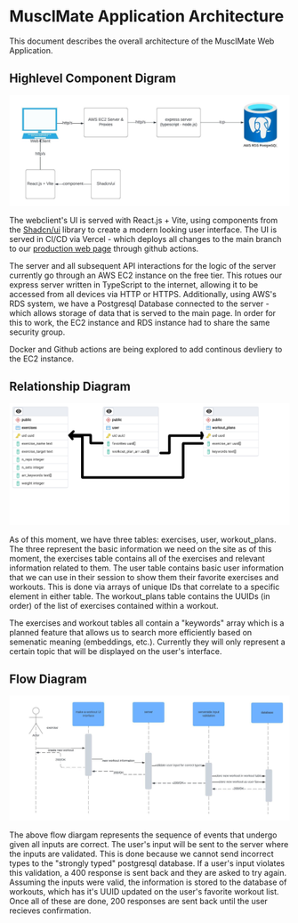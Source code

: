 # MusclMate Application Architecture

This document describes the overall architecture of the MusclMate Web Application. 

## Highlevel Component Digram

![Component Diagram](images/component_diagram.jpeg)

The webclient's UI is served with React.js + Vite, using components from the [Shadcn/ui](https://ui.shadcn.com/) library to create a modern looking user interface. The UI is served in CI/CD via Vercel - which deploys all changes to the main branch to our [production web page](muscl-mate.vercel.app) through github actions. 

The server and all subsequent API interactions for the logic of the server currently go through an AWS EC2 instance on the free tier. This rotues our express server written in TypeScript to the internet, allowing it to be accessed from all devices via HTTP or HTTPS. Additionally, using AWS's RDS system, we have a Postgresql Database connected to the server - which allows storage of data that is served to the main page. In order for this to work, the EC2 instance and RDS instance had to share the same security group. 

Docker and Github actions are being explored to add continous devliery to the EC2 instance. 

## Relationship Diagram

![Relationship Diagram](images/er_diagram.png)

As of this moment, we have three tables: exercises, user, workout_plans. The three represent the basic information we need on the site as of this moment, the exercises table contains all of the exercises and relevant information related to them. The user table contains basic user information that we can use in their session to show them their favorite exercises and workouts. This is done via arrays of unique IDs that correlate to a specific element in either table. The workout_plans table contains the UUIDs (in order) of the list of exercises contained within a workout. 

The exercises and workout tables all contain a "keywords" array which is a planned feature that allows us to search more efficiently based on semenatic meaning (embeddings, etc.). Currently they will only represent a certain topic that will be displayed on the user's interface. 

## Flow Diagram

![Flow Diagram](images/sequence_diagram.jpeg)

The above flow diargam represents the sequence of events that undergo given all inputs are correct. The user's input will be sent to the server where the inputs are validated. This is done because we cannot send incorrect types to the "strongly typed" postgresql database. If a user's input violates this validation, a 400 response is sent back and they are asked to try again. Assuming the inputs were valid, the information is stored to the database of workouts, which has it's UUID updated on the user's favorite workout list. Once all of these are done, 200 responses are sent back until the user recieves confirmation. 
